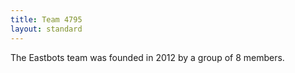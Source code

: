 ```yaml
---
title: Team 4795
layout: standard
---
```


The Eastbots team was founded in 2012 by a group of 8 members.
